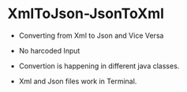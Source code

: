 # XmlToJson-JsonToXml

- Converting from Xml to Json and Vice Versa

- No harcoded Input

- Convertion is happening in different java classes.

- Xml and Json files work in Terminal.


